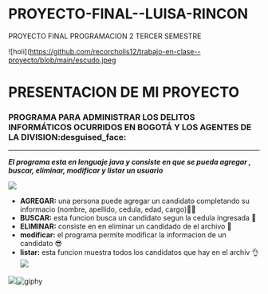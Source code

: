 # PROYECTO-FINAL--LUISA-RINCON
PROYECTO FINAL PROGRAMACION 2 TERCER SEMESTRE 


![holi](https://github.com/recorcholis12/trabajo-en-clase--proyecto/blob/main/escudo.jpeg

#  **PRESENTACION DE MI PROYECTO**

### PROGRAMA PARA ADMINISTRAR LOS DELITOS INFORMÁTICOS OCURRIDOS EN BOGOTÁ Y LOS AGENTES DE LA DIVISION:desguised_face:
-----

***El programa esta en lenguaje java y consiste  en que se pueda agregar , buscar, eliminar, modificar y listar un usuario***

![](https://media0.giphy.com/media/eurFuCy8b1t6mwYtfo/giphy.gif?cid=790b7611e2c5e4f4ab1f1d0c9fba2852897fb7f82d6c6d84&rid=giphy.gif&ct=g)

- **AGREGAR:** una persona puede agregar un candidato  completando su informacio (nombre, apellido, cedula, edad, cargo):office_worker:
- **BUSCAR:** esta funcion busca un candidato segun la cedula ingresada  	:eyes:
- **ELIMINAR:** consiste en en eliminar un candidado de el archivo :punch:
- **modificar:** el programa permite modificar la informacion de un candidato	:sunglasses:
- **listar:**  esta funcion muestra todos los candidatos que hay en el archiv :ok_hand:
![](https://github.com/recorcholis12/trabajo-en-clase--proyecto/blob/main/Captura%20de%20pantalla_20230212_064516.png)

![](http://spa.cartoonnetworkla.com/)![giphy](https://user-images.githubusercontent.com/124840031/218344741-bad93a2e-a228-44b3-80d0-e674ba3a80e2.gif "psdt: llore, pero se pudo")
